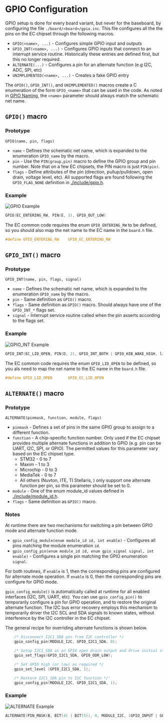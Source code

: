 # GPIO Configuration

GPIO setup is done for every board variant, but never for the baseboard, by
configuring the file `./board/<board>/gpio.inc`. This file configures all the
the pins on the EC chipset through the following macros.

-   `GPIO(<name>, ...)` - Configures simple GPIO input and outputs
-   `GPIO_INT(<name>, ...)` - Configures GPIO inputs that connect to an
    interrupt service routine. Historically these entries are defined first, but
    this no longer required.
-   `ALTERNATE(...)` - Configures a pin for an alternate function (e.g I2C, ADC,
    SPI, etc)
-   `UNIMPLEMENTED(<name>, ...)` - Creates a fake GPIO entry

The `GPIO()`, `GPIO_INT()`, and `UNIMPLEMENTED()` macros create a C enumeration
of the form `GPIO_<name>` that can be used in the code. As noted in
[GPIO Naming](../new_board_checklist.md#GPIO-Naming), the `<name>` parameter
should always match the schematic net name.

## `GPIO()` macro

### Prototype

`GPIO(name, pin, flags)`

-   `name` - Defines the schematic net name, which is expanded to the
    enumeration `GPIO_name` by the macro.
-   `pin` - Use the `PIN(group,pin)` macro to define the GPIO group and pin
    number. Note that on a few EC chipsets, the PIN macro is just `PIN(pin)`.
-   `flags` - Define attributes of the pin (direction, pullup/pulldown, open
    drain, voltage level, etc). All supported flags are found following the
    `GPIO_FLAG_NONE` definition in [./include/gpio.h](../../include/gpio.h).

### Example

![GPIO Example]

```c
GPIO(EC_ENTERING_RW, PIN(E, 3), GPIO_OUT_LOW)
```

The EC common code requires the enum `GPIO_ENTERING_RW` to be defined, so you
should also map the net name to the EC name in the `board.h` file.

```c
#define GPIO_ENTERING_RW    GPIO_EC_ENTERING_RW
```

## `GPIO_INT()` macro

### Prototype

`GPIO_INT(name, pin, flags, signal)`

-   `name` - Defines the schematic net name, which is expanded to the
    enumeration `GPIO_name` by the macro.
-   `pin` - Same definition as `GPIO()` macro.
-   `flags` - Same definition as `GPIO()` macro. Should always have one of the
    `GPIO_INT_*` flags set.
-   `signal` - Interrupt service routine called when the pin asserts according
    to the flags set.

### Example

![GPIO_INT Example]

```c
GPIO_INT(EC_LID_OPEN, PIN(D, 2), GPIO_INT_BOTH | GPIO_HIB_WAKE_HIGH, lid_interrupt)
```

The EC common code requires the enum `GPIO_LID_OPEN` to be defined, so you als
need to map the net name to the EC name in the `board.h` file.

```c
#define GPIO_LID_OPEN       GPIO_EC_LID_OPEN
```

## `ALTERNATE()` macro

### Prototype

`ALTERNATE(pinmask, function, module, flags)`

-   `pinmask` - Defines a set of pins in the same GPIO group to assign to a
    different function.
-   `function` - A chip-specific function number. Only used if the EC chipset
    provides multiple alternate functions in addition to GPIO (e.g. pin can be
    UART, I2C, SPI, or GPIO). The permitted values for this parameter vary based
    on the EC chipset type.
    -   STM32 - 0 to 7
    -   Maxim - 1 to 3
    -   Microchip - 0 to 3
    -   MediaTek - 0 to 7
    -   All others (Nuvton, ITE, TI Stellaris, ) only support one alternate
        function per pin, so this parameter should be set to 0.
-   `module` - One of the enum module_id values defined in
    [./include/module_id.h](../../include/module_id.h).
-   `flags` - Same definition as `GPIO()` macro.

### Notes

At runtime there are two mechanisms for switching a pin between GPIO mode and
alternate function mode.

-   `gpio_config_module(enum module_id id, int enable)` - Configures all pins
    matching the module enumeration `id`.
-   `gpio_config_pin(enum module_id id, enum gpio_signal signal, int enable)` -
    Configures a single pin matching the GPIO enumeration `signal`.

For both routines, if `enable` is 1, then the corresponding pins are configured
for alternate mode operation. If `enable` is 0, then the corresponding pins are
configure for GPIO mode.

`gpio_config_module()` is automatically called at runtime for all enabled
interfaces (I2C, SPI, UART, etc). You can use `gpio_config_pin()` to temporarily
configure a pin for GPIO operation, and to restore the original alternate
function. The I2C bus error recovery employs this mechanism to temporarily
driver the I2C SCL and SDA signals to known states, without interference by the
I2C controller in the EC chipset.

The general recipe for overriding alternate functions is shown below.

```c
    /* Disconnect I2C1_SDA pin from I2C controller */
    gpio_config_pin(MODULE_I2C, GPIO_I2C1_SDA, 0);

    /* Setup I2C1_SDA as an GPIO open drain output and drive initial state low */
    gpio_set_flags(GPIO_I2C1_SDA, GPIO_ODR_LOW);

    /* Set GPIO high (or low) as required */
    gpio_set_level (GPIO_I2C1_SDA, 1);

    /* Restore I2C1_SDA pin to I2C function */'
    gpio_config_pin(MODULE_I2C, GPIO_I2C1_SDA, 1);
```

### Example

![ALTERNATE Example]

```c
ALTERNATE(PIN_MASK(B, BIT(4) | BIT(5)), 0, MODULE_I2C, (GPIO_INPUT | GPIO_SEL_1P8V))
```

<!-- Images -->

<!-- If you make changes to the docs below make sure to regenerate the PNGs by
     appending "export/png" to the Google Drive link. -->

<!-- https://docs.google.com/drawings/d/18cWTYQRRCpypYDOLlvKQJTObwcj6wOjUga02B0oZXBg -->

[GPIO Example]: ../images/gpio_example.png

<!-- https://docs.google.com/drawings/d/1X6p5XfB6BBmUUKCrwOg56Bz6LZj9P_WPQXsOdk-OIiI -->

[GPIO_INT Example]: ../images/gpio_int_example.png

<!-- https://docs.google.com/drawings/d/1-kroVezQuA_KdQLzqYPs8u94EBg37z3k6lKzkSLRv-0 -->

[ALTERNATE Example]: ../images/alternate_example.png
